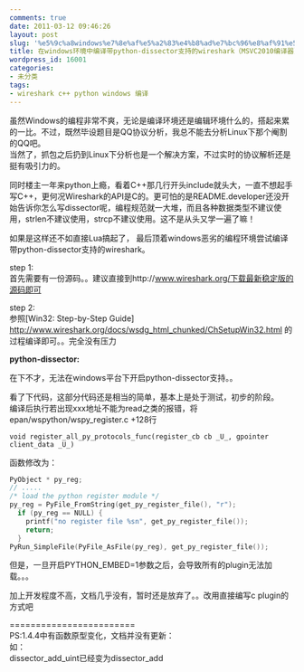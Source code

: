 ```yaml
---
comments: true
date: 2011-03-12 09:46:26
layout: post
slug: '%e5%9c%a8windows%e7%8e%af%e5%a2%83%e4%b8%ad%e7%bc%96%e8%af%91%e5%b8%a6python-dissector%e6%94%af%e6%8c%81%e7%9a%84wireshark%ef%bc%88msvc2010%e7%bc%96%e8%af%91%e5%99%a8%ef%bc%89%e3%80%90%e6%97%a0'
title: 在windows环境中编译带python-dissector支持的wireshark（MSVC2010编译器）【无法开启】
wordpress_id: 16001
categories:
- 未分类
tags:
- wireshark c++ python windows 编译
---
```


虽然Windows的编程非常不爽，无论是编译环境还是编辑环境什么的，搭起来累的一比。不过，既然毕设题目是QQ协议分析，我总不能去分析Linux下那个阉割的QQ吧。  
当然了，抓包之后扔到Linux下分析也是一个解决方案，不过实时的协议解析还是挺有吸引力的。




同时楼主一年来python上瘾，看着C++那几行开头include就头大，一直不想起手写C++，更何况Wireshark的API是C的。更可怕的是README.developer还没开始告诉你怎么写dissector呢，编程规范就一大堆，而且各种数据类型不建议使用，strlen不建议使用，strcp不建议使用。这不是从头又学一遍了嘛！  

如果是这样还不如直接Lua搞起了， 最后顶着windows恶劣的编程环境尝试编译带python-dissector支持的wireshark。





step 1:  
首先需要有一份源码。。建议直接到http://www.wireshark.org/下载最新稳定版的源码即可




step 2:  
参照[Win32: Step-by-Step Guide]  http://www.wireshark.org/docs/wsdg_html_chunked/ChSetupWin32.html  的过程编译即可。。完全没有压力



**python-dissector:**


在下不才，无法在windows平台下开启python-dissector支持。。




看了下代码，这部分代码还是相当的简单，基本上是处于测试，初步的阶段。  
编译后执行若出现xxx地址不能为read之类的报错，将epan/wspython/wspy_register.c +128行


`void register_all_py_protocols_func(register_cb cb _U_, gpointer client_data _U_)`


函数修改为：


``` cpp
PyObject * py_reg;
// .....
/* load the python register module */
py_reg = PyFile_FromString(get_py_register_file(), "r");
  if (py_reg == NULL) {
    printf("no register file %sn", get_py_register_file());
    return;
  }
PyRun_SimpleFile(PyFile_AsFile(py_reg), get_py_register_file());
```


但是，一旦开启PYTHON_EMBED=1参数之后，会导致所有的plugin无法加载。。。




加上开发程度不高，文档几乎没有，暂时还是放弃了。。改用直接编写c plugin的方式吧




========================  
PS:1.4.4中有函数原型变化，文档并没有更新：  
如：  
dissector_add_uint已经变为dissector_add

